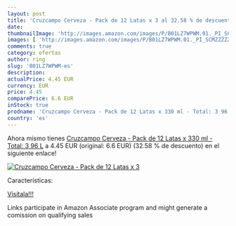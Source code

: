 ```yaml
---
layout: post
title: 'Cruzcampo Cerveza - Pack de 12 Latas x 3 al 32.58 % de descuento'
date: 
thumbnailImage: 'http://images.amazon.com/images/P/B01LZ7WPWM.01._PI_SCMZZZZZZZ_._SL200_.jpg'
images: [ 'http://images.amazon.com/images/P/B01LZ7WPWM.01._PI_SCMZZZZZZZ_._SL200_.jpg' ]
comments: true
category: ofertas
author: ring
slug: 'B01LZ7WPWM-es'
description:
actualPrice: 4.45 EUR
currency: EUR
price: 4.45
comparePrice: 6.6 EUR
inStock: true
prodname: 'Cruzcampo Cerveza - Pack de 12 Latas x 330 ml - Total: 3 96 L'
country: 'es'
---
```


Ahora mismo tienes [Cruzcampo Cerveza - Pack de 12 Latas x 330 ml - Total: 3 96 L](https://www.amazon.es/dp/B01LZ7WPWM/?tag=tolees-21) a 4.45 EUR (original: 6.6 EUR) (32.58 %  de descuento) en el siguiente enlace!

[![Cruzcampo Cerveza - Pack de 12 Latas x 3](http://images.amazon.com/images/P/B01LZ7WPWM.01._PI_SCMZZZZZZZ_._SL200_.jpg)](https://www.amazon.es/dp/B01LZ7WPWM/?tag=tolees-21)

Características:


[Visítala!!!](https://www.amazon.es/dp/B01LZ7WPWM/?tag=tolees-21)

Links participate in Amazon Associate program and might generate a comission on qualifying sales
